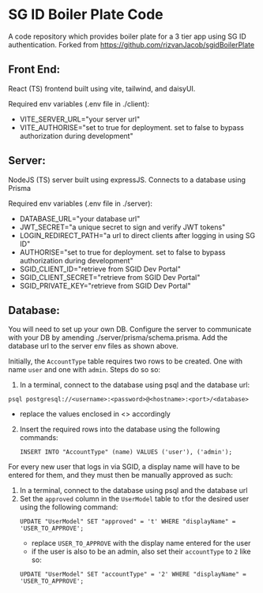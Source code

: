 # SG ID Boiler Plate Code
A code repository which provides boiler plate for a 3 tier app using SG ID authentication. 
Forked from https://github.com/rizvanJacob/sgidBoilerPlate

## Front End:
React (TS) frontend built using vite, tailwind, and daisyUI. 

Required env variables (.env file in ./client):
- VITE_SERVER_URL="your server url"
- VITE_AUTHORISE="set to true for deployment. set to false to bypass authorization during development"

## Server:
NodeJS (TS) server built using expressJS. Connects to a database using Prisma

Required env variables (.env file in ./server):
- DATABASE_URL="your database url"
- JWT_SECRET="a unique secret to sign and verify JWT tokens"
- LOGIN_REDIRECT_PATH="a url to direct clients after logging in using SG ID"
- AUTHORISE="set to true for deployment. set to false to bypass authorization during development"
- SGID_CLIENT_ID="retrieve from SGID Dev Portal"
- SGID_CLIENT_SECRET="retrieve from SGID Dev Portal"
- SGID_PRIVATE_KEY="retrieve from SGID Dev Portal"

## Database:
You will need to set up your own DB. Configure the server to communicate with your DB by amending ./server/prisma/schema.prisma. Add the database url to the server env files as shown above. 

Initially, the `AccountType` table requires two rows to be created. One with name `user` and one with `admin`.
Steps do so so:
1. In a terminal, connect to the database using psql and the database url:

```
psql postgresql://<username>:<password>@<hostname>:<port>/<database>
```
* replace the values enclosed in <> accordingly
2. Insert the required rows into the database using the following commands:

    ```
    INSERT INTO "AccountType" (name) VALUES ('user'), ('admin');
    ```

For every new user that logs in via SGID, a display name will have to be entered for them, and they must then be manually approved as such:
1. In a terminal, connect to the database using psql and the database url 
2. Set the `approved` column in the `UserModel` table to `t`for the desired user using the following command:
    ```
    UPDATE "UserModel" SET "approved" = 't' WHERE "displayName" = 'USER_TO_APPROVE';
    ```
    * replace `USER_TO_APPROVE` with the display name entered for the user
    * if the user is also to be an admin, also set their    `accountType` to `2` like so:
    ```
    UPDATE "UserModel" SET "accountType" = '2' WHERE "displayName" = 'USER_TO_APPROVE';
    ```
